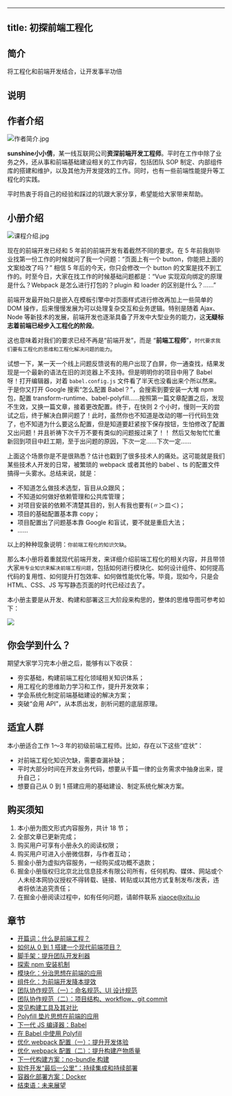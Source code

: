 
---
title: 初探前端工程化
---

## 简介
将工程化和前端开发结合，让开发事半功倍

## 说明
## 作者介绍

![作者简介.jpg](https://p9-juejin.byteimg.com/tos-cn-i-k3u1fbpfcp/b7bcf5bdd390428ca200c93ae50072ab~tplv-k3u1fbpfcp-watermark.image?)

**sunshine小小倩**，某一线互联网公司**资深前端开发工程师**。平时在工作中除了业务之外，还从事和前端基础建设相关的工作内容，包括团队 SOP 制定、内部组件库的搭建和维护，以及其他为开发提效的工作。同时，也有一些前端性能提升等工程化的实践。

平时热衷于将自己的经验和踩过的坑跟大家分享，希望能给大家带来帮助。

## 小册介绍

![课程介绍.jpg](https://p1-juejin.byteimg.com/tos-cn-i-k3u1fbpfcp/18c4c96d344d4e6ab39957c015b2cec6~tplv-k3u1fbpfcp-watermark.image?)

现在的前端开发已经和 5 年前的前端开发有着截然不同的要求。在 5 年前我刚毕业找第一份工作的时候就问了我一个问题：“页面上有一个 button，你能把上面的文案给改了吗？” 相信 5 年后的今天，你只会修改一个 button 的文案是找不到工作的。时至今日，大家在找工作的时候基础问题都是：“Vue 实现双向绑定的原理是什么？Webpack 是怎么进行打包的？plugin 和 loader 的区别是什么？……”

前端开发最开始只是嵌入在模板引擎中对页面样式进行修改再加上一些简单的 DOM 操作，后来慢慢发展为可以处理复杂交互和业务逻辑。特别是随着 Ajax、Node 等新技术的发展，前端开发也逐渐具备了开发中大型业务的能力，这**无疑标志着前端已经步入工程化的阶段**。

这也意味着对我们的要求已经不再是“前端开发”，而是 “**前端工程师**”，`时代要求我们要有工程化的思维和工程化解决问题的能力`。

试想一下，某一天一个线上问题反馈说有的用户出现了白屏，你一通查找，结果发现是一个最新的语法在旧的浏览器上不支持。但是明明你的项目中用了 Babel 呀！打开编辑器，对着 `babel.config.js` 文件看了半天也没看出来个所以然来。于是你又打开 Google 搜索“怎么配置 Babel？”，会搜索到要安装一大堆 npm 包，配置 transform-runtime、babel-polyfill……按照第一篇文章配置之后，发现不生效，又换一篇文章，接着更改配置。终于，在快则 2 个小时，慢则一天的尝试之后，终于解决白屏问题了！此时，虽然你也不知道是改动的哪一行代码生效了，也不知道为什么要这么配置，但是知道要赶紧按下保存按钮，生怕修改了配置又出问题！并且祈祷下次千万不要有类似的问题报过来了！！ 然后又匆匆忙忙重新回到项目中赶工期，至于出问题的原因，下次一定……下次一定……

上面这个场景你是不是很熟悉？估计也戳到了很多技术人的痛处。这可能就是我们某些技术人开发的日常，被繁琐的 webpack 或者其他的 babel 、ts 的配置文件搞得一头雾水。总结来说，就是：

- 不知道怎么做技术选型，盲目从众跟风；
- 不知道如何做好依赖管理和公共库管理；
- 对项目安装的依赖不清楚其目的，别人有我也要有\(〃＞皿＜\)；
- 项目的基础配置基本靠 copy；
- 项目配置出了问题基本靠 Google 和盲试，要不就是重启大法；
- ……

以上的种种现象说明：`你前端工程化的知识欠缺`。

那么本小册将着重就现代前端开发，来详细介绍前端工程化的相关内容，并且带领大家`用专业知识来解决前端工程问题`，包括如何进行模块化、如何设计组件、如何提高代码的复用性、如何提升打包效率、如何做性能优化等。毕竟，现如今，只是会 HTML、CSS、JS 写写静态页面的时代已经过去了。

本小册主要是从开发、构建和部署这三大阶段来构思的，整体的思维导图可参考如下：

![](https://p3-juejin.byteimg.com/tos-cn-i-k3u1fbpfcp/dca9f495c580468b97a3f3271999ba33~tplv-k3u1fbpfcp-zoom-1.image)

## 你会学到什么？

期望大家学习完本小册之后，能够有以下收获：

- 夯实基础，构建前端工程化领域相关知识体系；
- 用工程化的思维助力学习和工作，提升开发效率；
- 学会系统化制定前端基础建设的解决方案；
- 突破“会用 API”，从本质出发，剖析问题的底层原理。

## 适宜人群

本小册适合工作 1～3 年的初级前端工程师。比如，存在以下这些“症状”：

- 对前端工程化知识欠缺，需要查漏补缺；
- 平时大部分时间在开发业务代码，想要从千篇一律的业务需求中抽身出来，提升自己；
- 想要自己从 0 到 1 搭建应用的基础建设、制定系统化解决方案。

## 购买须知

1.  本小册为图文形式内容服务，共计 18 节；
2.  全部文章已更新完成；
3.  购买用户可享有小册永久的阅读权限；
4.  购买用户可进入小册微信群，与作者互动；
5.  掘金小册为虚拟内容服务，一经购买成功概不退款；
6.  掘金小册版权归北京北比信息技术有限公司所有，任何机构、媒体、网站或个人未经本网协议授权不得转载、链接、转贴或以其他方式复制发布/发表，违者将依法追究责任；
7.  在掘金小册阅读过程中，如有任何问题，请邮件联系 <xiaoce@xitu.io>

## 章节
- [开篇词：什么是前端工程？](./开篇词-什么是前端工程？.md)
- [如何从 0 到 1 搭建一个现代前端项目？](<./如何从 0 到 1 搭建一个现代前端项目？.md>)
- [脚手架：提升团队开发利器](./脚手架-提升团队开发利器.md)
- [探索 npm 安装机制](<./探索 npm 安装机制.md>)
- [模块化：分治思想在前端的应用](./模块化-分治思想在前端的应用.md)
- [组件化：为前端开发降本提效](./组件化-为前端开发降本提效.md)
- [团队协作规范（一）：命名规范、UI 设计规范](<./团队协作规范（一）-命名规范、UI 设计规范.md>)
- [团队协作规范（二）：项目结构、workflow、git commit](<./团队协作规范（二）-项目结构、workflow、git commit.md>)
- [常见构建工具及其对比](./常见构建工具及其对比.md)
- [Polyfill 垫片思想在前端的应用](<./Polyfill 垫片思想在前端的应用.md>)
- [下一代 JS 编译器：Babel](<./下一代 JS 编译器-Babel.md>)
- [在 Babel 中使用 Polyfill](<./在 Babel 中使用 Polyfill.md>)
- [优化 webpack 配置（一）：提升开发体验](<./优化 webpack 配置（一）-提升开发体验.md>)
- [优化 webpack 配置（二）：提升构建产物质量](<./优化 webpack 配置（二）-提升构建产物质量.md>)
- [下一代构建方案：no-bundle 构建](<./下一代构建方案-no-bundle 构建.md>)
- [软件开发“最后一公里”：持续集成和持续部署](./软件开发“最后一公里”-持续集成和持续部署.md)
- [容器化部署方案：Docker](<./容器化部署方案-Docker .md>)
- [结束语：未来展望](./结束语-未来展望.md)

    